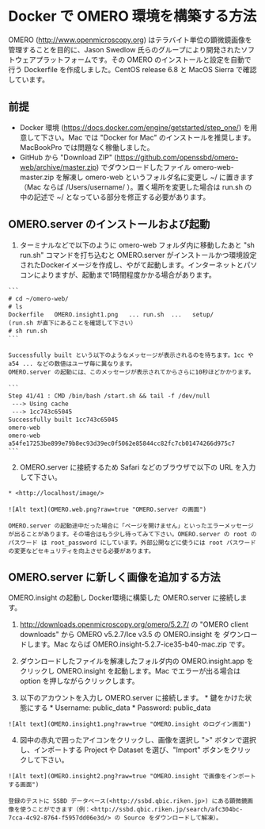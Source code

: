 # Docker で OMERO 環境を構築する方法

OMERO (<http://www.openmicroscopy.org>) はテラバイト単位の顕微鏡画像を管理することを目的に、Jason Swedlow 氏らのグループにより開発されたソフトウェアプラットフォームです。その OMERO のインストールと設定を自動で行う Dockerfile を作成しました。CentOS release 6.8 と MacOS Sierra で確認しています。

## 前提

* Docker 環境 (<https://docs.docker.com/engine/getstarted/step_one/>) を用意して下さい。Mac では "Docker for Mac" のインストールを推奨します。MacBookPro では問題なく稼働しました。
* GitHub から "Download ZIP" (<https://github.com/openssbd/omero-web/archive/master.zip>) でダウンロードしたファイル omero-web-master.zip を解凍し omero-web というフォルダ名に変更し ~/ に置きます（Mac ならば /Users/username/ ）。置く場所を変更した場合は run.sh の中の記述で ~/ となっている部分を修正する必要があります。

## OMERO.server のインストールおよび起動

  1. ターミナルなどで以下のように omero-web フォルダ内に移動したあと "sh run.sh" コマンドを打ち込むと OMERO.server がインストールかつ環境設定されたDockerイメージを作成し、やがて起動します。インターネットとパソコンによりますが、起動まで1時間程度かかる場合があります。
  
    ```
    # cd ~/omero-web/
    # ls
    Dockerfile   OMERO.insight1.png   ... run.sh  ...   setup/
    (run.sh が直下にあることを確認して下さい）
    # sh run.sh
    ```
    
    Successfully built という以下のようなメッセージが表示されるのを待ちます。1cc や a54 ... などの数値はユーザ毎に異なります。
    OMERO.server の起動には、このメッセージが表示されてからさらに10秒ほどかかります。    
    
    ```
    Step 41/41 : CMD /bin/bash /start.sh && tail -f /dev/null
     ---> Using cache
     ---> 1cc743c65045
    Successfully built 1cc743c65045
    omero-web
    omero-web
    a54fe17253be899e79b8ec93d39ec0f5062e85844cc82fc7cb01474266d975c7
    ```
    
  2. OMERO.server に接続するため Safari などのブラウザで以下の URL を入力して下さい。
  
    * <http://localhost/image/>
    
    ![Alt text](OMERO.web.png?raw=true "OMERO.server の画面")
    
    OMERO.server の起動途中だった場合に「ページを開けません」といったエラーメッセージが出ることがあります。その場合はもう少し待ってみて下さい。OMERO.server の root のパスワード は root_password にしています。外部公開などに使うには root パスワードの変更などセキュリティを向上させる必要があります。

## OMERO.server に新しく画像を追加する方法

OMERO.insight の起動し Docker環境に構築した OMERO.server に接続します。

  1. <http://downloads.openmicroscopy.org/omero/5.2.7/> の "OMERO client downloads" から OMERO v5.2.7/Ice v3.5 の OMERO.insight を ダウンロードします。Mac ならば OMERO.insight-5.2.7-ice35-b40-mac.zip です。
    
  2. ダウンロードしたファイルを解凍したフォルダ内の OMERO.insight.app をクリックし OMERO.insight を起動します。Mac でエラーが出る場合は option を押しながらクリックします。
  
  3. 以下のアカウントを入力し OMERO.server に接続します。
    * 鍵をかけた状態にする
    * Username: public_data
    * Password: public_data

    ![Alt text](OMERO.insight1.png?raw=true "OMERO.insight のログイン画面")
    
  4. 図中の赤丸で囲ったアイコンをクリックし、画像を選択し ">" ボタンで選択し、インポートする Project や Dataset を選び、"Import" ボタンをクリックして下さい。
    
    ![Alt text](OMERO.insight2.png?raw=true "OMERO.insight で画像をインポートする画面")
    
    登録のテストに SSBD データベース(<http://ssbd.qbic.riken.jp>) にある顕微鏡画像を使うことができます（例：<http://ssbd.qbic.riken.jp/search/afc304bc-7cca-4c92-8764-f5957dd06e3d/> の Source をダウンロードして解凍）。
